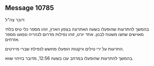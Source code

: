 ## Message 10785

דובר צה"ל: 

בהמשך להתרעות שהופעלו בשעה האחרונה בצפון הארץ, זוהו מספר כלי טיס בלתי מאוישים שחצו משטח לבנון.
אחד יורט, זוהו נפילות מדרום לנהריה ונפגעו מספר אזרחים.
 
התרעות על ירי טילים ורקטות הופעלו מחשש לנפילת שברי מיירטים.

בהמשך להתרעות שהופעלו במרחב עכו בשעה 12:56, מדובר בזיהוי שווא.

